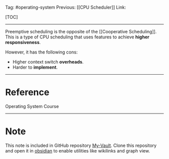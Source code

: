 Tag: #operating-system 
Previous: [[CPU Scheduler]]
Link: 

[TOC]

---

Preemptive scheduling is the opposite of the [[Cooperative Scheduling]]. This is a type of CPU scheduling that uses features to achieve **higher responsiveness**.

However, it has the following cons:

- Higher context switch **overheads**.
- Harder to **implement**.

---

# Reference

Operating System Course

---

# Note

This note is included in GitHub repository [My-Vault](https://github.com/LittleD3092/My-Vault.git). Clone this repository and open it in [obsidian](https://obsidian.md/) to enable utilities like wikilinks and graph view.